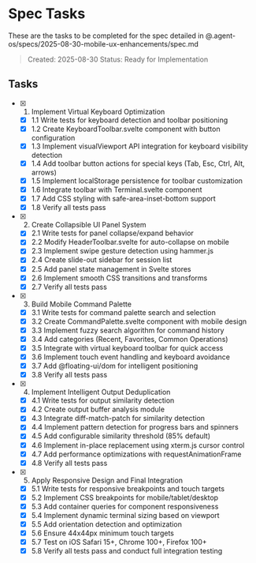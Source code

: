 # Spec Tasks

These are the tasks to be completed for the spec detailed in @.agent-os/specs/2025-08-30-mobile-ux-enhancements/spec.md

> Created: 2025-08-30
> Status: Ready for Implementation

## Tasks

- [x] 1. Implement Virtual Keyboard Optimization
  - [x] 1.1 Write tests for keyboard detection and toolbar positioning
  - [x] 1.2 Create KeyboardToolbar.svelte component with button configuration
  - [x] 1.3 Implement visualViewport API integration for keyboard visibility detection
  - [x] 1.4 Add toolbar button actions for special keys (Tab, Esc, Ctrl, Alt, arrows)
  - [x] 1.5 Implement localStorage persistence for toolbar customization
  - [x] 1.6 Integrate toolbar with Terminal.svelte component
  - [x] 1.7 Add CSS styling with safe-area-inset-bottom support
  - [x] 1.8 Verify all tests pass

- [x] 2. Create Collapsible UI Panel System
  - [x] 2.1 Write tests for panel collapse/expand behavior
  - [x] 2.2 Modify HeaderToolbar.svelte for auto-collapse on mobile
  - [x] 2.3 Implement swipe gesture detection using hammer.js
  - [x] 2.4 Create slide-out sidebar for session list
  - [x] 2.5 Add panel state management in Svelte stores
  - [x] 2.6 Implement smooth CSS transitions and transforms
  - [x] 2.7 Verify all tests pass

- [x] 3. Build Mobile Command Palette
  - [x] 3.1 Write tests for command palette search and selection
  - [x] 3.2 Create CommandPalette.svelte component with mobile design
  - [x] 3.3 Implement fuzzy search algorithm for command history
  - [x] 3.4 Add categories (Recent, Favorites, Common Operations)
  - [x] 3.5 Integrate with virtual keyboard toolbar for quick access
  - [x] 3.6 Implement touch event handling and keyboard avoidance
  - [x] 3.7 Add @floating-ui/dom for intelligent positioning
  - [x] 3.8 Verify all tests pass

- [x] 4. Implement Intelligent Output Deduplication
  - [x] 4.1 Write tests for output similarity detection
  - [x] 4.2 Create output buffer analysis module
  - [x] 4.3 Integrate diff-match-patch for similarity detection
  - [x] 4.4 Implement pattern detection for progress bars and spinners
  - [x] 4.5 Add configurable similarity threshold (85% default)
  - [x] 4.6 Implement in-place replacement using xterm.js cursor control
  - [x] 4.7 Add performance optimizations with requestAnimationFrame
  - [x] 4.8 Verify all tests pass

- [x] 5. Apply Responsive Design and Final Integration
  - [x] 5.1 Write tests for responsive breakpoints and touch targets
  - [x] 5.2 Implement CSS breakpoints for mobile/tablet/desktop
  - [x] 5.3 Add container queries for component responsiveness
  - [x] 5.4 Implement dynamic terminal sizing based on viewport
  - [x] 5.5 Add orientation detection and optimization
  - [x] 5.6 Ensure 44x44px minimum touch targets
  - [x] 5.7 Test on iOS Safari 15+, Chrome 100+, Firefox 100+
  - [x] 5.8 Verify all tests pass and conduct full integration testing